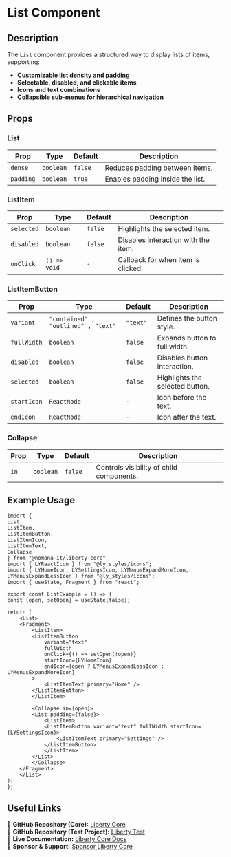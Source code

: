 # List Component


## Description
The `List` component provides a structured way to display lists of items, supporting:
- **Customizable list density and padding**
- **Selectable, disabled, and clickable items**
- **Icons and text combinations**
- **Collapsible sub-menus for hierarchical navigation**

## Props

### **List**
| Prop      | Type      | Default  | Description |
|-----------|----------|----------|-------------|
| `dense`  | `boolean` | `false` | Reduces padding between items. |
| `padding` | `boolean` | `true`  | Enables padding inside the list. |

### **ListItem**
| Prop      | Type      | Default  | Description |
|-----------|----------|----------|-------------|
| `selected` | `boolean` | `false` | Highlights the selected item. |
| `disabled` | `boolean` | `false` | Disables interaction with the item. |
| `onClick` | `() => void` | `-` | Callback for when item is clicked. |

### **ListItemButton**
| Prop      | Type      | Default  | Description |
|-----------|----------|----------|-------------|
| `variant` | `"contained" , "outlined" , "text"` | `"text"` | Defines the button style. |
| `fullWidth` | `boolean` | `false` | Expands button to full width. |
| `disabled` | `boolean` | `false` | Disables button interaction. |
| `selected` | `boolean` | `false` | Highlights the selected button. |
| `startIcon` | `ReactNode` | `-` | Icon before the text. |
| `endIcon` | `ReactNode` | `-` | Icon after the text. |

### **Collapse**
| Prop      | Type      | Default  | Description |
|-----------|----------|----------|-------------|
| `in` | `boolean` | `false` | Controls visibility of child components. |

## Example Usage
```tsx
import { 
List, 
ListItem, 
ListItemButton, 
ListItemIcon, 
ListItemText, 
Collapse 
} from "@nomana-it/liberty-core"
import { LYReactIcon } from "@ly_styles/icons";
import { LYHomeIcon, LYSettingsIcon, LYMenusExpandMoreIcon, LYMenusExpandLessIcon } from "@ly_styles/icons";
import { useState, Fragment } from "react";

export const ListExample = () => {
const [open, setOpen] = useState(false);

return (
    <List>
    <Fragment>
        <ListItem>
        <ListItemButton
            variant="text"
            fullWidth
            onClick={() => setOpen(!open)}
            startIcon={LYHomeIcon}
            endIcon={open ? LYMenusExpandLessIcon : LYMenusExpandMoreIcon}
        >
            <ListItemText primary="Home" />
        </ListItemButton>
        </ListItem>

        <Collapse in={open}>
        <List padding={false}>
            <ListItem>
            <ListItemButton variant="text" fullWidth startIcon={LYSettingsIcon}>
                <ListItemText primary="Settings" />
            </ListItemButton>
            </ListItem>
        </List>
        </Collapse>
    </Fragment>
    </List>
);
};
```

## Useful Links
🔗 **GitHub Repository (Core):** [Liberty Core](https://github.com/fblettner/liberty-core/)  
🔗 **GitHub Repository (Test Project):** [Liberty Test](https://github.com/fblettner/liberty-test/)  
📖 **Live Documentation:** [Liberty Core Docs](https://docs.nomana-it.fr/liberty-core/)  
💖 **Sponsor & Support:** [Sponsor Liberty Core](https://github.com/sponsors/fblettner) 